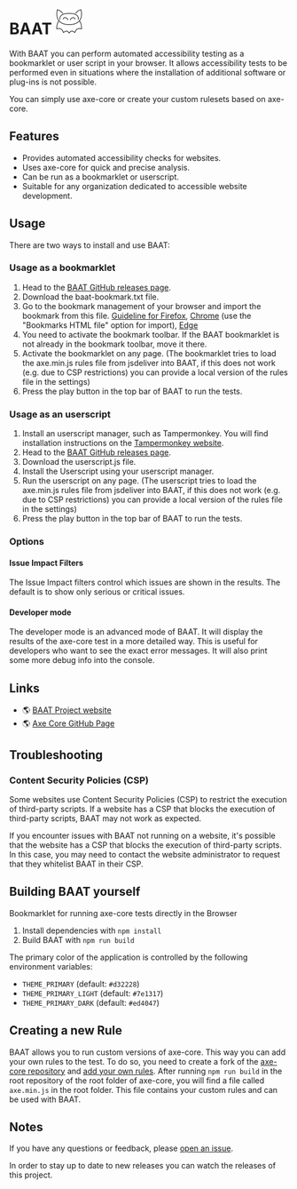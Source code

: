 # BAAT ![BAAT Logo](./assets/Logo-small.svg)

With BAAT you can perform automated accessibility testing as a bookmarklet or user script in your browser.
It allows accessibility tests to be performed even in situations where the installation of additional software or plug-ins is not possible.

You can simply use axe-core or create your custom rulesets based on axe-core.
## Features
- Provides automated accessibility checks for websites.
- Uses axe-core for quick and precise analysis.
- Can be run as a bookmarklet or userscript.
- Suitable for any organization dedicated to accessible website development.

## Usage

There are two ways to install and use BAAT:

### Usage as a bookmarklet
1. Head to the [BAAT GitHub releases page](https://github.com/mindscreen/baat/releases/latest).
2. Download the baat-bookmark.txt file.
3. Go to the bookmark management of your browser and import the bookmark from this file.
   [Guideline for Firefox](https://support.mozilla.org/en-US/kb/import-bookmarks-html-file), [Chrome](https://support.google.com/chrome/answer/96816?hl=en) (use the "Bookmarks HTML file" option for import), [Edge](https://support.microsoft.com/en-us/windows/move-internet-explorer-favorites-to-a-new-pc-a03f02c7-e0b9-5d8b-1857-51dd70954e47#ID0EDF)
4. You need to activate the bookmark toolbar. If the BAAT bookmarklet is not already in the bookmark toolbar, move it there.
5. Activate the bookmarklet on any page. (The bookmarklet tries to load the axe.min.js rules file from jsdeliver into BAAT, if this does not work (e.g. due to CSP restrictions) you can provide a local version of the rules file in the settings)
6. Press the play button in the top bar of BAAT to run the tests.

### Usage as an userscript
1. Install an userscript manager, such as Tampermonkey. You will find installation instructions on the [Tampermonkey website](https://www.tampermonkey.net/).
2. Head to the [BAAT GitHub releases page](https://github.com/mindscreen/baat/releases/latest).
3. Download the userscript.js file.
4. Install the Userscript using your userscript manager.
5. Run the userscript on any page. (The userscript tries to load the axe.min.js rules file from jsdeliver into BAAT, if this does not work (e.g. due to CSP restrictions) you can provide a local version of the rules file in the settings)
6. Press the play button in the top bar of BAAT to run the tests.


### Options

#### Issue Impact Filters

The Issue Impact filters control which issues are shown in the results. The default is to show only serious or critical issues.

#### Developer mode

The developer mode is an advanced mode of BAAT. 
It will display the results of the axe-core test in a more detailed way. 
This is useful for developers who want to see the exact error messages.
It will also print some more debug info into the console.

## Links

- 🌎 [BAAT Project website](https://mscr.it/baat/)
- 🌎 [Axe Core GitHub Page](https://github.com/dequelabs/axe-core)

## Troubleshooting
### Content Security Policies (CSP)
Some websites use Content Security Policies (CSP) to restrict the execution of third-party scripts. If a website has a CSP that blocks the execution of third-party scripts, BAAT may not work as expected.

If you encounter issues with BAAT not running on a website, it's possible that the website has a CSP that blocks the execution of third-party scripts. In this case, you may need to contact the website administrator to request that they whitelist BAAT in their CSP.

## Building BAAT yourself
Bookmarklet for running axe-core tests directly in the Browser

1. Install dependencies with `npm install`
2. Build BAAT with `npm run build`

The primary color of the application is controlled by the following environment variables:

- `THEME_PRIMARY` (default: `#d32228`)
- `THEME_PRIMARY_LIGHT` (default: `#7e1317`)
- `THEME_PRIMARY_DARK` (default: `#ed4047`)

## Creating a new Rule
BAAT allows you to run custom versions of axe-core. This way you can add your own rules to the test.
To do so, you need to create a fork of the [axe-core repository](https://github.com/dequelabs/axe-core) and [add your own rules](https://github.com/dequelabs/axe-core/blob/develop/doc/rule-development.md).
After running `npm run build` in the root repository of the root folder of axe-core, you will find a file called `axe.min.js` in the root folder. This file contains your custom rules and can be used with BAAT.

## Notes
If you have any questions or feedback, please [open an issue](https://github.com/mindscreen/baat/issues/new).

In order to stay up to date to new releases you can watch the releases of this project.